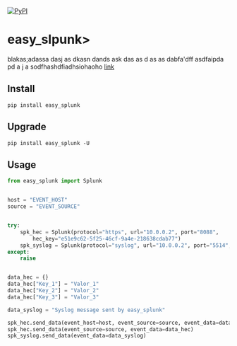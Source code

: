 [![PyPI](https://img.shields.io/pypi/v/easy_splunk.svg)](https://pypi.python.org/pypi/easy_splunk)

easy_slpunk>
============

blakas;adassa dasj as dkasn dands ask das as d
as as dabfa'dff
asdfaipda
pd a j a  sodfhashdfiadhsiohaoho
[link](https://www.google.com)


Install
-------

```
pip install easy_splunk
```


Upgrade
---------

```
pip install easy_splunk -U
```


Usage
----------

```python
from easy_splunk import Splunk


host = "EVENT_HOST"
source = "EVENT_SOURCE"


try:
    spk_hec = Splunk(protocol="https", url="10.0.0.2", port="8088", 
        hec_key="e51e9c62-5f25-46cf-9a4e-218638cdab77")
    spk_syslog = Splunk(protocol="syslog", url="10.0.0.2", port="5514", timeout=60)
except:
    raise


data_hec = {}
data_hec["Key_1"] = "Valor_1"
data_hec["Key_2"] = "Valor_2"
data_hec["Key_3"] = "Valor_3"

data_syslog = "Syslog message sent by easy_splunk"

spk_hec.send_data(event_host=host, event_source=source, event_data=data_hec)
spk_hec.send_data(event_source=source, event_data=data_hec)
spk_syslog.send_data(event_data=data_syslog)
```